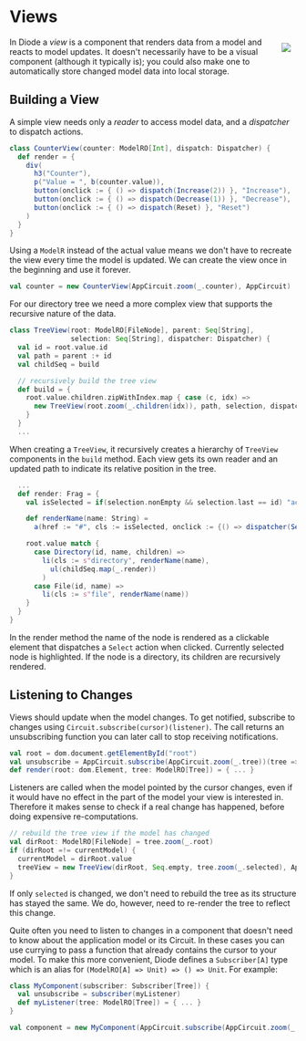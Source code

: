 # Views

<img src="../images/architecture-view.png" style="float: right; padding: 10px">

In Diode a _view_ is a component that renders data from a model and reacts to model updates. It doesn't necessarily have
to be a visual component (although it typically is); you could also make one to automatically store changed model data
into local storage.

## Building a View

A simple view needs only a _reader_ to access model data, and a _dispatcher_ to dispatch actions.

```scala
class CounterView(counter: ModelRO[Int], dispatch: Dispatcher) {
  def render = {
    div(
      h3("Counter"),
      p("Value = ", b(counter.value)),
      button(onclick := { () => dispatch(Increase(2)) }, "Increase"),
      button(onclick := { () => dispatch(Decrease(1)) }, "Decrease"),
      button(onclick := { () => dispatch(Reset) }, "Reset")
    )
  }
}
```

Using a `ModelR` instead of the actual value means we don't have to recreate the view every time the model is updated.
We can create the view once in the beginning and use it forever.
  
```scala
val counter = new CounterView(AppCircuit.zoom(_.counter), AppCircuit)
```

For our directory tree we need a more complex view that supports the recursive nature of the data.

```scala
class TreeView(root: ModelRO[FileNode], parent: Seq[String], 
               selection: Seq[String], dispatcher: Dispatcher) {
  val id = root.value.id
  val path = parent :+ id
  val childSeq = build

  // recursively build the tree view
  def build = {
    root.value.children.zipWithIndex.map { case (c, idx) =>
      new TreeView(root.zoom(_.children(idx)), path, selection, dispatcher)
    }
  }
  ...
```

When creating a `TreeView`, it recursively creates a hierarchy of `TreeView` components in the `build` method. Each view
gets its own reader and an updated path to indicate its relative position in the tree.

```scala
  ...
  def render: Frag = {
    val isSelected = if(selection.nonEmpty && selection.last == id) "active" else ""

    def renderName(name: String) =
      a(href := "#", cls := isSelected, onclick := {() => dispatcher(Select(path))}, name)

    root.value match {
      case Directory(id, name, children) =>
        li(cls := s"directory", renderName(name),
          ul(childSeq.map(_.render))
        )
      case File(id, name) =>
        li(cls := s"file", renderName(name))
    }
  }
}
```

In the render method the name of the node is rendered as a clickable element that dispatches a `Select` action when
clicked. Currently selected node is highlighted. If the node is a directory, its children are recursively rendered.

## Listening to Changes

Views should update when the model changes. To get notified, subscribe to changes using
`Circuit.subscribe(cursor)(listener)`. The call returns an unsubscribing function you can later call to stop receiving
notifications.

```scala
val root = dom.document.getElementById("root")
val unsubscribe = AppCircuit.subscribe(AppCircuit.zoom(_.tree))(tree => render(root, tree))
def render(root: dom.Element, tree: ModelRO[Tree]) = { ... }
```

Listeners are called when the model pointed by the cursor changes, even if it would have no effect in the part of the
model your view is interested in. Therefore it makes sense to check if a real change has happened, before doing
expensive re-computations.

```scala
// rebuild the tree view if the model has changed
val dirRoot: ModelRO[FileNode] = tree.zoom(_.root)
if (dirRoot =!= currentModel) {
  currentModel = dirRoot.value
  treeView = new TreeView(dirRoot, Seq.empty, tree.zoom(_.selected), AppCircuit)
}
```

If only `selected` is changed, we don't need to rebuild the tree as its structure has stayed the same. We do, however,
need to re-render the tree to reflect this change.

Quite often you need to listen to changes in a component that doesn't need to know about the application model or its Circuit.
In these cases you can use currying to pass a function that already contains the cursor to your model. To make this more convenient,
Diode defines a `Subscriber[A]` type which is an alias for `(ModelRO[A] => Unit) => () => Unit`. For example:

```scala
class MyComponent(subscriber: Subscriber[Tree]) {
  val unsubscribe = subscriber(myListener) 
  def myListener(tree: ModelRO[Tree]) = { ... }
}

val component = new MyComponent(AppCircuit.subscribe(AppCircuit.zoom(_.tree)))
```